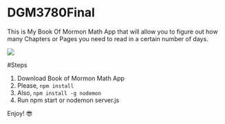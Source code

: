 # DGM3780Final
This is My Book Of Mormon Math App that will allow you to figure out how many Chapters or Pages you need to read in a certain number of days. 

![](http://www.gannett-cdn.com/-mm-/405accc1d3caeb4abf50bc2d0bb8a67d5f5e3401/c=0-715-3443-2660&r=x1683&c=3200x1680/local/-/media/2015/10/15/Phoenix/Phoenix/635805315501309786-Photo-One.-Billy-Harrigan-Tighe.-The-Book-of-Mormon.-Credit-Johan-Persson.jpg) 

#Steps
1. Download Book of Mormon Math App
2. Please, ````npm install````
3. Also, ````npm install -g nodemon````
4. Run npm start or nodemon server.js


Enjoy! :sunglasses:


